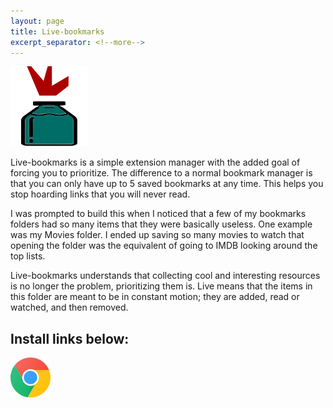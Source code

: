 ```yaml
---
layout: page
title: Live-bookmarks
excerpt_separator: <!--more-->
---
```


![logo](https://raw.githubusercontent.com/TedisAgolli/live-bookmarks/master/public/images/volcano128.png)

Live-bookmarks is a simple extension manager with the added goal of forcing you to prioritize. The difference to a normal bookmark manager is that you can only have up to 5 saved bookmarks at any time. This helps you stop hoarding links that you will never read.

<!--more-->

I was prompted to build this when I noticed that a few of my bookmarks folders had so many items that they were basically useless. One example was my Movies folder. I ended up saving so many movies to watch that opening the folder was the equivalent of going to IMDB looking around the top lists. 

Live-bookmarks understands that collecting cool and interesting resources is no longer the problem, prioritizing them is. Live means that the items in this folder are meant to be in constant motion; they are added, read or watched, and then removed.

## Install links below:

[![chrome](/assets/chrome.png)](https://chrome.google.com/webstore/detail/dmihmacgmljciebmenpanbfkllboajkl)
